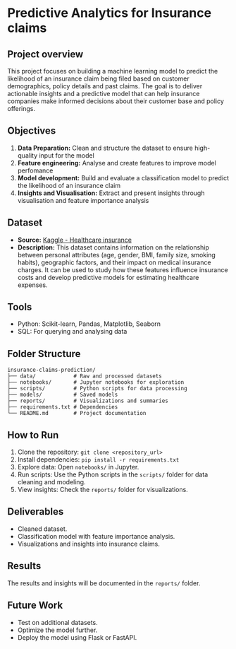 # Predictive Analytics for Insurance claims

## Project overview
This project focuses on building a machine learning model to predict the likelihood of an insurance claim being filed based on customer demographics, policy details and past claims.
The goal is to deliver actionable insights and a predictive model that can help insurance companies make informed decisions about their customer base and policy offerings.

## Objectives
1. **Data Preparation:** Clean and structure the dataset to ensure high-quality input for the model
2. **Feature engineering:** Analyse and create features to improve model perfomance
3. **Model development:** Build and evaluate a classification model to predict the likelihood of an insurance claim
4. **Insights and Visualisation:** Extract and present insights through visualisation and feature importance analysis

## Dataset
- **Source:** [Kaggle - Healthcare insurance](https://www.kaggle.com/datasets/willianoliveiragibin/healthcare-insurance)
- **Description:** This dataset contains information on the relationship between personal attributes (age, gender, BMI, family size, smoking habits), geographic factors, and their impact on medical insurance charges. It can be used to study how these features influence insurance costs and develop predictive models for estimating healthcare expenses.

## Tools
- Python: Scikit-learn, Pandas, Matplotlib, Seaborn
- SQL: For querying and analysing data

## Folder Structure
```
insurance-claims-prediction/
├── data/            # Raw and processed datasets
├── notebooks/       # Jupyter notebooks for exploration
├── scripts/         # Python scripts for data processing
├── models/          # Saved models
├── reports/         # Visualizations and summaries
├── requirements.txt # Dependencies
└── README.md        # Project documentation
```

## How to Run
1. Clone the repository: `git clone <repository_url>`
2. Install dependencies: `pip install -r requirements.txt`
3. Explore data: Open `notebooks/` in Jupyter.
4. Run scripts: Use the Python scripts in the `scripts/` folder for data cleaning and modeling.
5. View insights: Check the `reports/` folder for visualizations.

## Deliverables
- Cleaned dataset.
- Classification model with feature importance analysis.
- Visualizations and insights into insurance claims.

## Results
The results and insights will be documented in the `reports/` folder.

## Future Work
- Test on additional datasets.
- Optimize the model further.
- Deploy the model using Flask or FastAPI.

